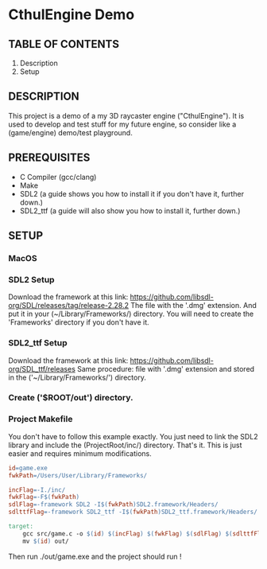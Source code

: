 # CthulEngine Demo

## TABLE OF CONTENTS
1. Description
2. Setup

## DESCRIPTION
This project is a demo of a my 3D raycaster engine ("CthulEngine").
It is used to develop and test stuff for my future engine, so consider like a
(game/engine) demo/test playground.

## PREREQUISITES
* C Compiler (gcc/clang)
* Make
* SDL2 (a guide shows you how to install it if you don't have it, further down.)
* SDL2_ttf (a guide will also show you how to install it, further down.)

## SETUP

### MacOS

### SDL2 Setup
Download the framework at this link:
https://github.com/libsdl-org/SDL/releases/tag/release-2.28.2
The file with the '.dmg' extension. And put it in your (~/Library/Frameworks/) directory.
You will need to create the 'Frameworks' directory if you don't have it.

### SDL2_ttf Setup
Download the framework at this link:
https://github.com/libsdl-org/SDL_ttf/releases
Same procedure: file with '.dmg' extension
and stored in the ('~/Library/Frameworks/') directory.

### Create ('$ROOT/out') directory.

### Project Makefile
You don't have to follow this example exactly.
You just need to link the SDL2 library and include the (ProjectRoot/inc/)
directory. That's it. This is just easier and requires minimum modifications.

~~~Makefile
id=game.exe
fwkPath=/Users/User/Library/Frameworks/

incFlag=-I./inc/
fwkFlag=-F$(fwkPath)
sdlFlag=-framework SDL2 -I$(fwkPath)SDL2.framework/Headers/
sdlttfFlag=-framework SDL2_ttf -I$(fwkPath)SDL2_ttf.framework/Headers/

target:
    gcc src/game.c -o $(id) $(incFlag) $(fwkFlag) $(sdlFlag) $(sdlttfFlag)
    mv $(id) out/
~~~

Then run ./out/game.exe and the project should run !

